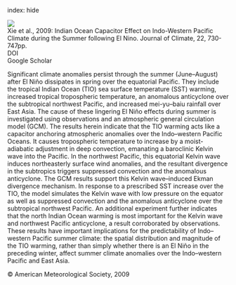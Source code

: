 index: hide

<div class="Citation">
    <div class="Citation-thumb CitationThumb-linked"  data-href="https://doi.org/10.1175/2008jcli2544.1">
      <img src="https://static.claimspace.cloud/climate-study-static/refs/thumbs/2/Xie_et_al_2009-thumb.png" />
    </div>

  <div class="Citation-body">
    <div class="Citation-text">Xie et al., 2009: Indian Ocean Capacitor Effect on Indo-Western Pacific Climate during the Summer following El Nino. <span class="Article-journal">Journal of Climate, </span><span class="Article-volume">22, </span>730-747pp.</div>
    <div class="Citation-links">
      <div class="CitationLink" data-href="https://doi.org/10.1175/2008jcli2544.1">
        <div class="CitationLink-icon CitationLink-Doi"></div>
        <div class="CitationLink-text">DOI</div>
      </div>
      <div class="CitationLink" data-href="https://scholar.google.com/scholar?q=10.1175/2008jcli2544.1">
        <div class="CitationLink-icon CitationLink-Scholar"></div>
        <div class="CitationLink-text">Google Scholar</div>
      </div>
    </div>
  </div>
</div>

Significant climate anomalies persist through the summer (June–August) after El Niño dissipates in spring over the equatorial Pacific. They include the tropical Indian Ocean (TIO) sea surface temperature (SST) warming, increased tropical tropospheric temperature, an anomalous anticyclone over the subtropical northwest Pacific, and increased mei-yu–baiu rainfall over East Asia. The cause of these lingering El Niño effects during summer is investigated using observations and an atmospheric general circulation model (GCM). The results herein indicate that the TIO warming acts like a capacitor anchoring atmospheric anomalies over the Indo–western Pacific Oceans. It causes tropospheric temperature to increase by a moist-adiabatic adjustment in deep convection, emanating a baroclinic Kelvin wave into the Pacific. In the northwest Pacific, this equatorial Kelvin wave induces northeasterly surface wind anomalies, and the resultant divergence in the subtropics triggers suppressed convection and the anomalous anticyclone. The GCM results support this Kelvin wave–induced Ekman divergence mechanism. In response to a prescribed SST increase over the TIO, the model simulates the Kelvin wave with low pressure on the equator as well as suppressed convection and the anomalous anticyclone over the subtropical northwest Pacific. An additional experiment further indicates that the north Indian Ocean warming is most important for the Kelvin wave and northwest Pacific anticyclone, a result corroborated by observations. These results have important implications for the predictability of Indo–western Pacific summer climate: the spatial distribution and magnitude of the TIO warming, rather than simply whether there is an El Niño in the preceding winter, affect summer climate anomalies over the Indo–western Pacific and East Asia.

<div class="Citation-copy">
&copy; American Meteorological Society, 2009
</div>